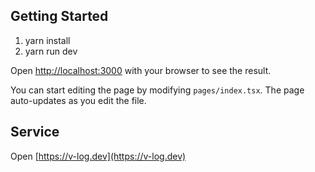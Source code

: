 
## Getting Started

1. yarn install
2. yarn run dev


Open [http://localhost:3000](http://localhost:3000) with your browser to see the result.

You can start editing the page by modifying `pages/index.tsx`. The page auto-updates as you edit the file.

## Service

Open [https://v-log.dev](https://v-log.dev)